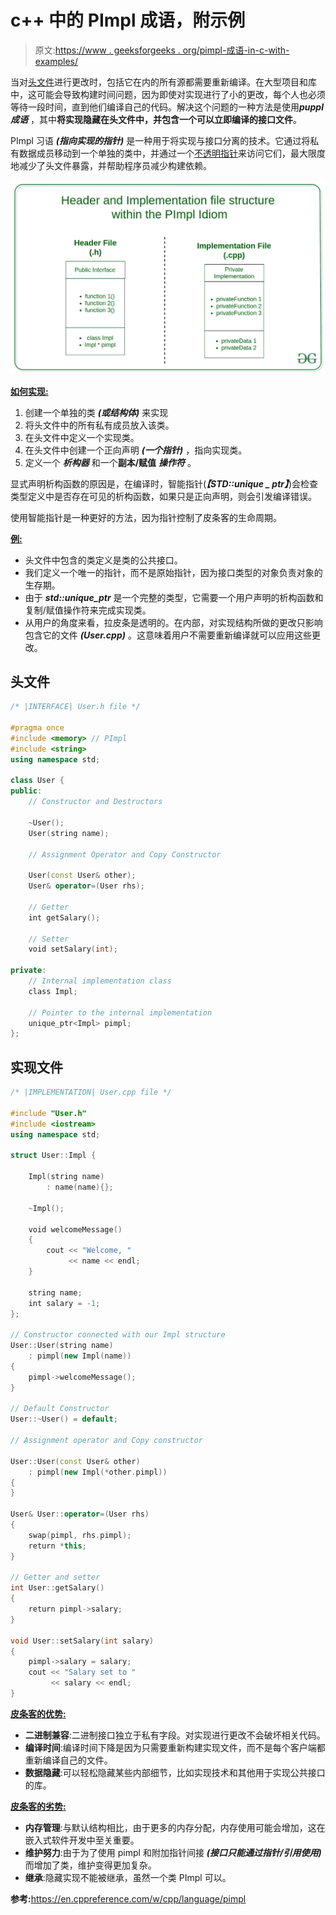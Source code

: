 # c++ 中的 PImpl 成语，附示例

> 原文:[https://www . geeksforgeeks . org/pimpl-成语-in-c-with-examples/](https://www.geeksforgeeks.org/pimpl-idiom-in-c-with-examples/)

当对[头文件](https://www.geeksforgeeks.org/difference-header-file-library/)进行更改时，包括它在内的所有源都需要重新编译。在大型项目和库中，这可能会导致构建时间问题，因为即使对实现进行了小的更改，每个人也必须等待一段时间，直到他们编译自己的代码。解决这个问题的一种方法是使用***puppl 成语*** ，其中**将实现隐藏在头文件中，并包含一个可以立即编译的接口文件**。

PImpl 习语 ***(指向实现的指针)*** 是一种用于将实现与接口分离的技术。它通过将私有数据成员移动到一个单独的类中，并通过一个[不透明指针](https://www.geeksforgeeks.org/opaque-pointer/)来访问它们，最大限度地减少了头文件暴露，并帮助程序员减少构建依赖。

![](img/5ddd81b93d8fc865c375b3b7ff807fa5.png)

**<u>如何实现:</u>**

1.  创建一个单独的类 ***(或结构体)*** 来实现
2.  将头文件中的所有私有成员放入该类。
3.  在头文件中定义一个实现类。
4.  在头文件中创建一个正向声明 ***(一个指针)*** ，指向实现类。
5.  定义一个 ***析构器*** 和一个**副本/赋值** ***操作符*** 。

显式声明析构函数的原因是，在编译时，智能指针(***【STD::unique _ ptr】***)会检查类型定义中是否存在可见的析构函数，如果只是正向声明，则会引发编译错误。

使用智能指针是一种更好的方法，因为指针控制了皮条客的生命周期。

**<u>例:</u>**

*   头文件中包含的类定义是类的公共接口。
*   我们定义一个唯一的指针，而不是原始指针，因为接口类型的对象负责对象的生存期。
*   由于 ***std::unique_ptr*** 是一个完整的类型，它需要一个用户声明的析构函数和复制/赋值操作符来完成实现类。
*   从用户的角度来看，拉皮条是透明的。在内部，对实现结构所做的更改只影响包含它的文件 ***(User.cpp)*** 。这意味着用户不需要重新编译就可以应用这些更改。

## 头文件

```cpp
/* |INTERFACE| User.h file */

#pragma once
#include <memory> // PImpl
#include <string>
using namespace std;

class User {
public:
    // Constructor and Destructors

    ~User();
    User(string name);

    // Assignment Operator and Copy Constructor

    User(const User& other);
    User& operator=(User rhs);

    // Getter
    int getSalary();

    // Setter
    void setSalary(int);

private:
    // Internal implementation class
    class Impl;

    // Pointer to the internal implementation
    unique_ptr<Impl> pimpl;
};
```

## 实现文件

```cpp
/* |IMPLEMENTATION| User.cpp file */

#include "User.h"
#include <iostream>
using namespace std;

struct User::Impl {

    Impl(string name)
        : name(name){};

    ~Impl();

    void welcomeMessage()
    {
        cout << "Welcome, "
             << name << endl;
    }

    string name;
    int salary = -1;
};

// Constructor connected with our Impl structure
User::User(string name)
    : pimpl(new Impl(name))
{
    pimpl->welcomeMessage();
}

// Default Constructor
User::~User() = default;

// Assignment operator and Copy constructor

User::User(const User& other)
    : pimpl(new Impl(*other.pimpl))
{
}

User& User::operator=(User rhs)
{
    swap(pimpl, rhs.pimpl);
    return *this;
}

// Getter and setter
int User::getSalary()
{
    return pimpl->salary;
}

void User::setSalary(int salary)
{
    pimpl->salary = salary;
    cout << "Salary set to "
         << salary << endl;
}
```

**<u>皮条客的优势:</u>**

*   **二进制兼容**:二进制接口独立于私有字段。对实现进行更改不会破坏相关代码。
*   **编译时间**:编译时间下降是因为只需要重新构建实现文件，而不是每个客户端都重新编译自己的文件。
*   **数据隐藏**:可以轻松隐藏某些内部细节，比如实现技术和其他用于实现公共接口的库。

**<u>皮条客的劣势:</u>**

*   **内存管理**:与默认结构相比，由于更多的内存分配，内存使用可能会增加，这在嵌入式软件开发中至关重要。
*   **维护努力**:由于为了使用 pimpl 和附加指针间接 ***(接口只能通过指针/引用使用)*** 而增加了类，维护变得更加复杂。
*   **继承**:隐藏实现不能被继承，虽然一个类 PImpl 可以。

**参考:**[<u>https://en.cppreference.com/w/cpp/language/pimpl</u>](https://en.cppreference.com/w/cpp/language/pimpl)